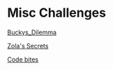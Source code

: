 # Misc Challenges

[Buckys_Dilemma](./Bucky/)

[Zola's Secrets](./Zola/)

[Code bites](./language-count/)